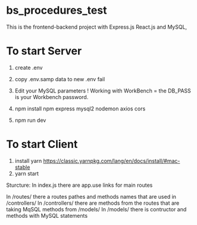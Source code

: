 # bs_procedures_test

This is the frontend-backend project with Express.js React.js and MySQL,

# To start Server

1. create .env
2. copy .env.samp data to new .env fail

3. Edit your MySQL parameters
   ! Working with WorkBench = the DB_PASS is your Workbench password.

4. npm install npm express mysql2 nodemon axios cors
5. npm run dev

# To start Client

1. install yarn https://classic.yarnpkg.com/lang/en/docs/install/#mac-stable
2. yarn start

Sturcture:
In index.js there are app.use links for main routes

In /routes/ there a routes pathes and methods names that are used in /controllers/
In /controllers/ there are methods from the routes that are taking MqSQL methods from /models/
In /models/ there is contructor and methods with MySQL statements
